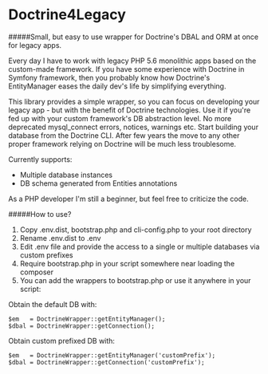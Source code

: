 Doctrine4Legacy
==========

#####Small, but easy to use wrapper for Doctrine's DBAL and ORM at once for legacy apps.

Every day I have to work with legacy PHP 5.6 monolithic apps based on the custom-made framework. If you have some experience with Doctrine in Symfony framework, then you probably know how Doctrine's EntityManager eases the daily dev's life by simplifying everything.

This library provides a simple wrapper, so you can focus on developing your legacy app - but with the benefit of Doctrine technologies. Use it if you're fed up with your custom framework's DB abstraction level. No more deprecated mysql_connect errors, notices, warnings etc. Start building your database from the Doctrine CLI. After few years the move to any other proper framework relying on Doctrine will be much less troublesome.

Currently supports:
* Multiple database instances
* DB schema generated from Entities annotations

As a PHP developer I'm still a beginner, but feel free to criticize the code.

#####How to use?

1. Copy .env.dist, bootstrap.php and cli-config.php to your root directory
2. Rename .env.dist to .env
3. Edit .env file and provide the access to a single or multiple databases via custom prefixes
4. Require bootstrap.php in your script somewhere near loading the composer
5. You can add the wrappers to bootstrap.php or use it anywhere in your script:

Obtain the default DB with:
```
$em   = DoctrineWrapper::getEntityManager();
$dbal = DoctrineWrapper::getConnection();
```

Obtain custom prefixed DB with:  
```
$em   = DoctrineWrapper::getEntityManager('customPrefix');
$dbal = DoctrineWrapper::getConnection('customPrefix');
```
